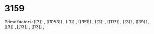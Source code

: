 # 3159

Prime factors: [[3]] , [[1053]] , [[3]] , [[351]] , [[3]] , [[117]] , [[3]] , [[39]] , [[3]] , [[13]] , [[13]] , 